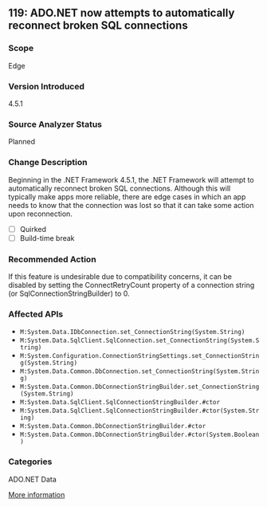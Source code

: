 ## 119: ADO.NET now attempts to automatically reconnect broken SQL connections

### Scope
Edge

### Version Introduced
4.5.1

### Source Analyzer Status
Planned

### Change Description
Beginning in the .NET Framework 4.5.1, the .NET Framework will attempt to automatically reconnect broken SQL connections. Although this will typically make apps more reliable, there are edge cases in which an app needs to know that the connection was lost so that it can take some action upon reconnection.

- [ ] Quirked
- [ ] Build-time break

### Recommended Action
If this feature is undesirable due to compatibility concerns, it can be disabled by setting the ConnectRetryCount property of a connection string (or SqlConnectionStringBuilder) to 0.

### Affected APIs
* `M:System.Data.IDbConnection.set_ConnectionString(System.String)`
* `M:System.Data.SqlClient.SqlConnection.set_ConnectionString(System.String)`
* `M:System.Configuration.ConnectionStringSettings.set_ConnectionString(System.String)`
* `M:System.Data.Common.DbConnection.set_ConnectionString(System.String)`
* `M:System.Data.Common.DbConnectionStringBuilder.set_ConnectionString(System.String)`
* `M:System.Data.SqlClient.SqlConnectionStringBuilder.#ctor`
* `M:System.Data.SqlClient.SqlConnectionStringBuilder.#ctor(System.String)`
* `M:System.Data.Common.DbConnectionStringBuilder.#ctor`
* `M:System.Data.Common.DbConnectionStringBuilder.#ctor(System.Boolean)`

### Categories
ADO.NET
Data

[More information](http://blogs.msdn.com/b/dotnet/archive/2013/10/17/net-framework-4-5-1-rtm-gt-start-coding.aspx)

<!--
    ### Notes
    It would be very difficult to know if code depended on not auto-reconnecting and ADO.NET connection.
    Source analyzer status: Planned - No tracking work item yet
    Single-diagnostic compilation action analyzer
-->


